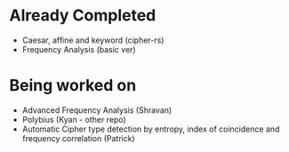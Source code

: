 # Already Completed
 - Caesar, affine and keyword (cipher-rs)
 - Frequency Analysis (basic ver)

# Being worked on
- Advanced Frequency Analysis (Shravan)
- Polybius (Kyan - other repo)
- Automatic Cipher type detection by entropy, index of coincidence and frequency correlation (Patrick)
